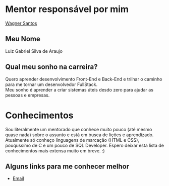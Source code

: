 # Mentor responsável por mim

[Wagner Santos](/profiles/mentors/profiles/wagner_santos.md)

## Meu Nome

Luiz Gabriel Silva de Araujo

## Qual meu sonho na carreira?

Quero aprender desenvolvimento Front-End e Back-End e trilhar o caminho para me tornar um desenvolvedor FullStack.  
Meu sonho é aprender a criar sistemas úteis desdo zero para ajudar as pessoas e empresas.

# Conhecimentos

Sou literalmente um mentorado que conhece muito pouco (até mesmo quase nada) sobre o assunto e está em busca de lições e aprendizado.
Atualmente só conheço linguagens de marcação (HTML e CSS), pouqussímo de C e um pouco de SQL Developer.
Espero deixar esta lista  de conhecimentos mais extensa muito em breve. :) 

## Alguns links para me conhecer melhor

- [Email](mailto:lgabriell.araujo@gmail.com)
